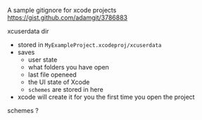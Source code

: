 

A sample gitignore for xcode projects
https://gist.github.com/adamgit/3786883


xcuserdata dir

* stored in `MyExampleProject.xcodeproj/xcuserdata`
* saves
  * user state
  * what folders you have open
  * last file openeed
  * the UI state of Xcode
  * `schemes` are stored in here
* xcode will create it for you the first time you open the project

schemes ?

